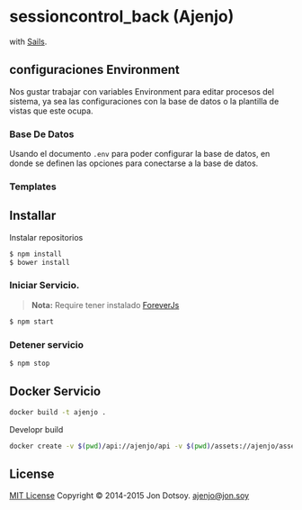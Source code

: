 # sessioncontrol_back (Ajenjo)

with [Sails](http://sailsjs.org).

## configuraciones Environment

Nos gustar trabajar con variables Environment para editar procesos del sistema, ya sea las configuraciones con la base de datos o la plantilla de vistas que este ocupa.

### Base De Datos

Usando el documento `.env` para poder configurar la base de datos, en donde se definen las opciones para conectarse a la base de datos.

### Templates


## Installar

Instalar repositorios

```bash
$ npm install
$ bower install
```

### Iniciar Servicio.

> **Nota:** Require tener instalado [ForeverJs](https://github.com/foreverjs/forever)

```bash
$ npm start
```


### Detener servicio

```bash
$ npm stop
```


## Docker Servicio

```bash
docker build -t ajenjo .
```

Developr build

```bash
docker create -v $(pwd)/api://ajenjo/api -v $(pwd)/assets://ajenjo/assets -v $(pwd)/config://ajenjo/config -v $(pwd)/views://ajenjo/views -v  $(pwd)/bower_components://ajenjo/bower_components -e "NODE_ENV=production" -P --name "ajenjop" ajenjo
```


## License

[MIT License](http://ajenjo.mit-license.org/) Copyright © 2014-2015 Jon Dotsoy. <ajenjo@jon.soy>
